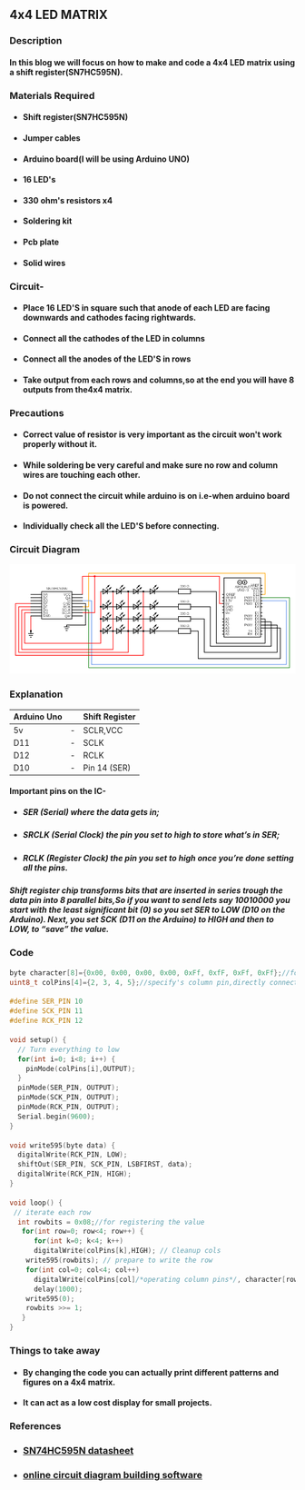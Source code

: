 ## 4x4 LED MATRIX

### Description
#### In this blog we will focus on how to make and code a 4x4 LED matrix using a shift register(SN7HC595N).

### Materials Required
- #### Shift register(SN7HC595N)
- #### Jumper cables
- #### Arduino board(I will be using Arduino UNO)
- #### 16 LED's
- #### 330 ohm's resistors x4
- #### Soldering kit
- #### Pcb plate
- #### Solid wires

### Circuit-
- #### Place 16 LED'S in square such that anode of each LED are facing downwards and cathodes facing rightwards. 
- #### Connect all the cathodes of the LED in columns
- #### Connect all the anodes of the LED'S in rows
- #### Take output from each rows and columns,so at the end you will have 8 outputs from the4x4 matrix.

### Precautions
- #### Correct value of resistor is very important as the circuit won't work properly without it.
- #### While soldering be very careful and make sure no row and column wires are touching each other.
- #### Do not connect the circuit while arduino is on i.e-when arduino board is powered.
- #### Individually check all the LED'S before connecting.
### Circuit Diagram
![circuit_dia1](https://github.com/ONEV2/4x4-LED-matrix/blob/master/circuit/circuit%20(1).png)
### Explanation

| Arduino Uno  |   | Shift Register     |
| ------------- |---| ------------- |
| 5v            | - |   SCLR,VCC    |
| D11           | - |   SCLK        |
| D12           | - |   RCLK        |
| D10           | - |  Pin 14 (SER) |
#### Important pins on the IC-
- ##### SER (Serial) where the data gets in;
- ##### SRCLK (Serial Clock) the pin you set to high to store what’s in SER;
- ##### RCLK (Register Clock) the pin you set to high once you’re done setting all the pins.
##### Shift register chip transforms bits that are inserted in series trough the data pin into 8 parallel bits,So if you want to send lets say 10010000 you start with the least significant bit (0) so you set SER to LOW (D10 on the Arduino). Next, you set SCK (D11 on the Arduino) to HIGH and then to LOW, to “save” the value.

### Code
```c
byte character[8]={0x00, 0x00, 0x00, 0x00, 0xFf, 0xfF, 0xFf, 0xFf};//for row
uint8_t colPins[4]={2, 3, 4, 5};//specify's column pin,directly connected to arduino

#define SER_PIN 10
#define SCK_PIN 11
#define RCK_PIN 12

void setup() {
  // Turn everything to low
  for(int i=0; i<8; i++) {
    pinMode(colPins[i],OUTPUT);
  }
  pinMode(SER_PIN, OUTPUT);
  pinMode(SCK_PIN, OUTPUT);
  pinMode(RCK_PIN, OUTPUT);
  Serial.begin(9600);
}

void write595(byte data) {
  digitalWrite(RCK_PIN, LOW);
  shiftOut(SER_PIN, SCK_PIN, LSBFIRST, data);
  digitalWrite(RCK_PIN, HIGH);
}

void loop() {
 // iterate each row
  int rowbits = 0x08;//for registering the value
   for(int row=0; row<4; row++) {
      for(int k=0; k<4; k++) 
      digitalWrite(colPins[k],HIGH); // Cleanup cols
    write595(rowbits); // prepare to write the row
    for(int col=0; col<4; col++)
      digitalWrite(colPins[col]/*operating column pins*/, character[row+4] & 1 << col ? LOW : HIGH);
      delay(1000);
    write595(0);
    rowbits >>= 1; 
   }
}
```
### Things to take away 
- #### By changing the code you can actually print different patterns and figures on a 4x4 matrix.
- #### It can act as a low cost display for small projects.

### References
- ### [SN74HC595N datasheet](http://www.ti.com/lit/ds/symlink/sn74hc595.pdf)
- ### [online circuit diagram building software](https://www.circuit-diagram.org/editor/)


